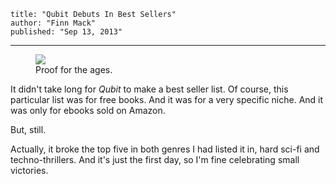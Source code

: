     title: "Qubit Debuts In Best Sellers"
    author: "Finn Mack"
    published: "Sep 13, 2013"
---
<figure>
  <img src='/img/top-seller.png'/>
  <figcaption>Proof for the ages.</figcaption>
</figure>

It didn't take long for *Qubit* to make a best seller list. Of course, this particular list was for free books. And it was for a very specific niche. And it was only for ebooks sold on Amazon.

But, still.

<!-- more -->

Actually, it broke the top five in both genres I had listed it in, hard sci-fi and techno-thrillers. And it's just the first day, so I'm fine celebrating small victories.